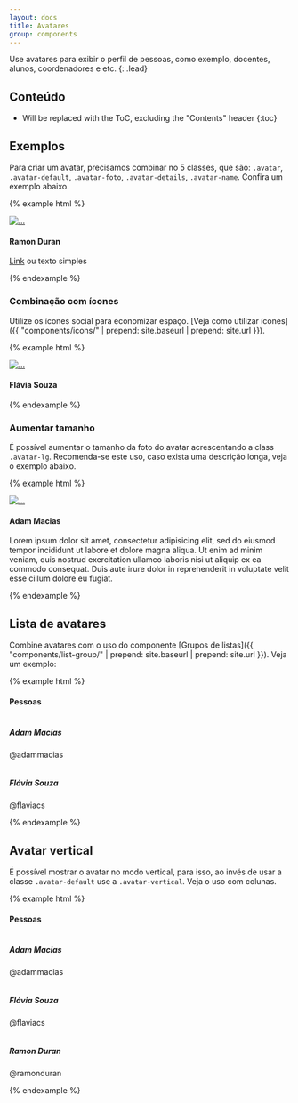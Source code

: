 ```yaml
---
layout: docs
title: Avatares
group: components
---
```


Use avatares para exibir o perfil de pessoas, como exemplo, docentes, alunos, coordenadores e etc.
{: .lead}

## Conteúdo

* Will be replaced with the ToC, excluding the "Contents" header
{:toc}

## Exemplos

Para criar um avatar, precisamos combinar no 5 classes, que são: `.avatar`, `.avatar-default`, `.avatar-foto`, `.avatar-details`, `.avatar-name`. Confira um exemplo abaixo.

{% example html %}
<div class="avatar avatar-default">
  <div class="avatar-foto">
    <a href="#">
      <img src="https://avatars1.githubusercontent.com/u/11800538" alt="...">
    </a>
  </div>
  <div class="avatar-details">
    <h4 class="avatar-name">Ramon Duran</h4>
    <p><a href="#">Link</a> ou texto simples</p>
  </div>
</div>
{% endexample %}

### Combinação com ícones

Utilize os ícones social para economizar espaço. [Veja como utilizar ícones]({{ "components/icons/" | prepend: site.baseurl | prepend: site.url }}).

{% example html %}
<div class="avatar avatar-default">
  <div class="avatar-foto">
    <a href="#">
      <img src="https://avatars0.githubusercontent.com/u/4764189" alt="...">
    </a>
  </div>
  <div class="avatar-details">
    <h4 class="avatar-name">Flávia Souza</h4>
    <p>
      <a href="#"><i class="fa fa-facebook-official"></i></a> 
      <a href="#"><i class="fa fa-twitter"></i></a> 
      <a href="#"><i class="fa fa-linkedin"></i></a>
    </p>
  </div>
</div>
{% endexample %}

### Aumentar tamanho

É possível aumentar o tamanho da foto do avatar acrescentando a class `.avatar-lg`. Recomenda-se este uso, caso exista uma descrição longa, veja o exemplo abaixo.

{% example html %}
<div class="avatar avatar-default avatar-lg">
  <div class="avatar-foto">
    <a href="#">
      <img src="https://avatars3.githubusercontent.com/u/1139893" alt="...">
    </a>
  </div>
  <div class="avatar-details">
    <h4 class="avatar-name">Adam Macias</h4>
    <p>Lorem ipsum dolor sit amet, consectetur adipisicing elit, sed do eiusmod tempor incididunt ut labore et dolore magna aliqua. Ut enim ad minim veniam, quis nostrud exercitation ullamco laboris nisi ut aliquip ex ea commodo consequat. Duis aute irure dolor in reprehenderit in voluptate velit esse cillum dolore eu fugiat.</p>
  </div>
</div>
{% endexample %}

## Lista de avatares

Combine avatares com o uso do componente [Grupos de listas]({{ "components/list-group/" | prepend: site.baseurl | prepend: site.url }}). Veja um exemplo:

{% example html %}
<section class="list-group">
  <h4>Pessoas</h4>
  <div class="list-group-item">
    <div class="avatar avatar-default">
      <div class="avatar-foto">
        <a href="#">
          <img src="https://avatars3.githubusercontent.com/u/1139893" alt="" />
        </a>
      </div>
      <div class="avatar-details">
        <h5 class="avatar-name">Adam Macias</h5>
        <p>@adammacias</p>
      </div>
    </div>
  </div>
  <div class="list-group-item">
    <div class="avatar avatar-default avatar-default">
      <div class="avatar-foto">
        <a href="#">
          <img src="https://avatars0.githubusercontent.com/u/4764189" alt="" />
        </a>
      </div>
      <div class="avatar-details">
        <h5 class="avatar-name">Flávia Souza</h5>
        <p>@flaviacs</p>
      </div>
    </div>
  </div>
</section>
{% endexample %}

## Avatar vertical

É possível mostrar o avatar no modo vertical, para isso, ao invés de usar a classe `.avatar-default` use a `.avatar-vertical`. Veja o uso com colunas.

{% example html %}
<section class="row">
  <div class="col-md-12">
    <h4>Pessoas</h4>
  </div>
  <div class="col-md-4">
    <div class="avatar avatar-vertical">
      <div class="avatar-foto">
        <a href="#">
          <img src="https://avatars3.githubusercontent.com/u/1139893" alt="" />
        </a>
      </div>
      <div class="avatar-details">
        <h5 class="avatar-name">Adam Macias</h5>
        <p>@adammacias</p>
      </div>
    </div>
  </div>
  <div class="col-md-4">
    <div class="avatar avatar-vertical">
      <div class="avatar-foto">
        <a href="#">
          <img src="https://avatars0.githubusercontent.com/u/4764189" alt="" />
        </a>
      </div>
      <div class="avatar-details">
        <h5 class="avatar-name">Flávia Souza</h5>
        <p>@flaviacs</p>
      </div>
    </div>
  </div>
  <div class="col-md-4">
    <div class="avatar avatar-vertical">
      <div class="avatar-foto">
        <a href="#">
          <img src="https://avatars1.githubusercontent.com/u/11800538" alt="" />
        </a>
      </div>
      <div class="avatar-details">
        <h5 class="avatar-name">Ramon Duran</h5>
        <p>@ramonduran</p>
      </div>
    </div>
  </div>
</section>
{% endexample %}
